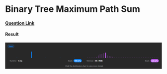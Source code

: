 # Binary Tree Maximum Path Sum

#### [Question Link](https://leetcode.com/problems/binary-tree-maximum-path-sum/)

#### Result
![result](Result.png)